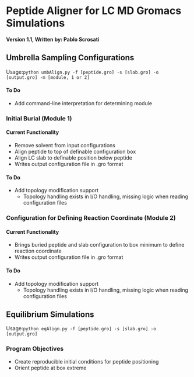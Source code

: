 # Peptide Aligner for LC MD Gromacs Simulations
**Version 1.1, Written by: Pablo Scrosati**

## Umbrella Sampling Configurations
Usage:`python umbAlign.py -f [peptide.gro] -s [slab.gro] -o [output.gro] -m [module, 1 or 2]`
#### To Do
* Add command-line interpretation for determining module

### Initial Burial (Module 1)
#### Current Functionality
* Remove solvent from input configurations
* Align peptide to top of definable configuration box
* Align LC slab to definable position below peptide
* Writes output configuration file in .gro format
#### To Do
* Add topology modification support
    * Topology handling exists in I/O handling, missing logic when reading configuration files
    
### Configuration for Defining Reaction Coordinate (Module 2)
#### Current Functionality
* Brings buried peptide and slab configuration to box minimum to define reaction coordinate
* Writes output configuration file in .gro format
#### To Do
* Add topology modification support
    * Topology handling exists in I/O handling, missing logic when reading configuration files
    
## Equilibrium Simulations
Usage:`python eqAlign.py -f [peptide.gro] -s [slab.gro] -o [output.gro]`
### Program Objectives
* Create reproducible initial conditions for peptide positioning
* Orient peptide at box extreme